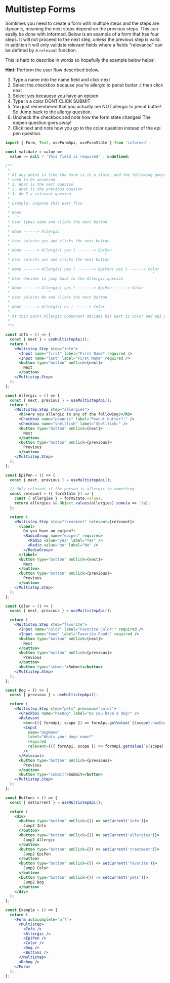 # Multistep Forms

Somtimes you need to create a form with multiple steps and the steps are dynamic, meaning the next
steps depend on the previous steps. This can easliy be done with informed.
Below is an example of a form that has four steps. It will not proceed to the next step,
unless the previous step is valid. In addition it will only validate relevant fields where a fields "relevance"
can be defined by a `relevant` function.

This is hard to describe in words so hopefully the example below helps!

**Hint:** Perform the user flow described below.

1. Type a name into the name field and click next
2. Select the checkbox because you're allergic to penut butter :( then click next
3. Select yes becauese you have an epipen
4. Type in a color DONT CLICK SUBMIT
5. You just remembered that you actually are NOT allergic to penut butter! So Jump back to the allergy question.
6. Uncheck the checkbox and note how the form state changes! The epipen question goes away!
7. Click next and note how you go to the color question instead of the epi pen question.

<!-- STORY -->

```jsx
import { Form, Text, useFormApi, useFormState } from 'informed';

const validate = value =>
  value == null ? 'This field is required' : undefined;

/**
 *
 * At any point in time the form is in a state, and the following questions
 * need to be answered
 * 1. What is the next quesion
 * 2. What is the previous quesion
 * 3. Am I a relevant quesion
 *
 * Example: Suppose this user flow
 *
 * Name
 *   ^
 * User types name and clicks the next button
 *
 * Name ------> Allergic
 *                 ^
 * User selects yes and clicks the next button
 *
 * Name ------> Allergic( yes ) -------> EpiPen
 *                                          ^
 * User selects yes and clicks the next button
 *
 * Name ------> Allergic( yes ) -------> EpiPen( yes ) ------> Color
 *                                                               ^
 * User decides to jump back to the Allergic quesion
 *
 * Name ------> Allergic( yes ) -------> EpiPen ------> Color
 *                 ^
 * User selects No and clicks the next button
 *
 * Name ------> Allergic( no ) ------> Color
 *                                       ^
 * At this point Allergic Component decides his next is color and epi pen decides he is No longer relevant
 *
 **/

const Info = () => {
  const { next } = useMultistepApi();
  return (
    <Multistep.Step step="info">
      <Input name="first" label="First Name" required />
      <Input name="last" label="First Name" required />
      <button type="button" onClick={next}>
        Next
      </button>
    </Multistep.Step>
  );
};

const Allergic = () => {
  const { next, previous } = useMultistepApi();
  return (
    <Multistep.Step step="allergies">
      <h5>Are you allergic to any of the following?</h5>
      <Checkbox name="peanuts" label="Peanut butter?:" />
      <Checkbox name="shellfish" label="Shellfish:" />
      <button type="button" onClick={next}>
        Next
      </button>
      <button type="button" onClick={previous}>
        Previous
      </button>
    </Multistep.Step>
  );
};

const EpiPen = () => {
  const { next, previous } = useMultistepApi();

  // Only relevant if the person is allergic to something
  const relevant = ({ formState }) => {
    const { allergies } = formState.values;
    return allergies && Object.values(allergies).some(a => !!a);
  };

  return (
    <Multistep.Step step="treatment" relevant={relevant}>
      <label>
        Do you have an epipen?:
        <RadioGroup name="epipen" required>
          <Radio value="yes" label="Yes" />
          <Radio value="no" label="No" />
        </RadioGroup>
      </label>
      <button type="button" onClick={next}>
        Next
      </button>
      <button type="button" onClick={previous}>
        Previous
      </button>
    </Multistep.Step>
  );
};

const Color = () => {
  const { next, previous } = useMultistepApi();

  return (
    <Multistep.Step step="favorite">
      <Input name="color" label="Favorite Color:" required />
      <Input name="food" label="Favorite Food:" required />
      <button type="button" onClick={next}>
        Next
      </button>
      <button type="button" onClick={previous}>
        Previous
      </button>
      <button type="submit">Submit</button>
    </Multistep.Step>
  );
};

const Dog = () => {
  const { previous } = useMultistepApi();

  return (
    <Multistep.Step step="pets" previous="color">
      <Checkbox name="hasDog" label="Do you have a dog?" />
      <Relevant
        when={({ formApi, scope }) => formApi.getValue(`${scope}.hasDog`)}>
        <Input
          name="dogName"
          label="Whats your dogs name?"
          required
          relevant={({ formApi, scope }) => formApi.getValue(`${scope}.hasDog`)}
        />
      </Relevant>
      <button type="button" onClick={previous}>
        Previous
      </button>
      <button type="submit">Submit</button>
    </Multistep.Step>
  );
};

const Buttons = () => {
  const { setCurrent } = useMultistepApi();

  return (
    <div>
      <button type="button" onClick={() => setCurrent('info')}>
        Jump2 Info
      </button>
      <button type="button" onClick={() => setCurrent('allergies')}>
        Jump2 Allergic
      </button>
      <button type="button" onClick={() => setCurrent('treatment')}>
        Jump2 EpiPen
      </button>
      <button type="button" onClick={() => setCurrent('favorite')}>
        Jump2 Color
      </button>
      <button type="button" onClick={() => setCurrent('pets')}>
        Jump2 Dog
      </button>
    </div>
  );
};

const Example = () => {
  return (
    <Form autocomplete="off">
      <Multistep>
        <Info />
        <Allergic />
        <EpiPen />
        <Color />
        <Dog />
        <Buttons />
      </Multistep>
      <Debug />
    </Form>
  );
};
```
